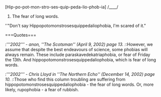 [Hip-po-pot-mon-stro-ses-quip-peda-lio-phob-ia]
/____/

1) The fear of long words.

''"Don't say Hippopotomonstrosesquippedaliophobia, I'm scared of it."

===Quotes===

:*'''2002''' - anon, ''The Scotsman'' (April 9, 2002) page 13.
:*:However, we assume that despite the best endeavours of science, some phobias will always remain. These include paraskavedekatriaphobia, or fear of Friday the 13th. And hippopotomonstrosesquippedaliophobia, which is fear of long words. 

:*'''2002''' - Chris Lloyd in ''The Northern Echo'' (December 14, 2002) page 10.
:*:Those who find this column troubling are suffering from hippopotomonstrosesquippedaliophobia - the fear of long words. Or, more likely, rupophobia - a fear of rubbish.